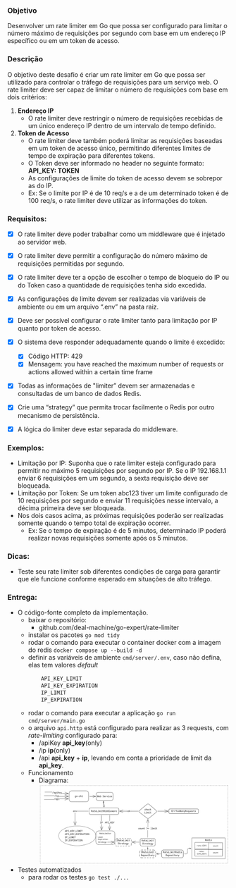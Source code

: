### Objetivo
Desenvolver um rate limiter em Go que possa ser configurado para limitar o número máximo de requisições por segundo com base em um endereço IP específico ou em um token de acesso.

### Descrição
O objetivo deste desafio é criar um rate limiter em Go que possa ser utilizado para controlar o tráfego de requisições para um serviço web. O rate limiter deve ser capaz de limitar o número de requisições com base em dois critérios:

1. **Endereço IP**
    - O rate limiter deve restringir o número de requisições recebidas de um único endereço IP dentro de um intervalo de tempo definido.
2. **Token de Acesso**
    - O rate limiter deve também poderá limitar as requisições baseadas em um token de acesso único, permitindo diferentes limites de tempo de expiração para diferentes tokens.
    - O Token deve ser informado no header no seguinte formato: **API_KEY: TOKEN**
    - As configurações de limite do token de acesso devem se sobrepor as do IP.
    - Ex: Se o limite por IP é de 10 req/s e a de um determinado token é de 100 req/s, o rate limiter deve utilizar as informações do token.

### Requisitos:

- [x] O rate limiter deve poder trabalhar como um middleware que é injetado ao servidor web.

- [x] O rate limiter deve permitir a configuração do número máximo de requisições permitidas por segundo.
- [x] O rate limiter deve ter a opção de escolher o tempo de bloqueio do IP ou do Token caso a quantidade de requisições tenha sido excedida.
- [x] As configurações de limite devem ser realizadas via variáveis de ambiente ou em um arquivo “.env” na pasta raiz.
- [x] Deve ser possível configurar o rate limiter tanto para limitação por IP quanto por token de acesso.
- [x] O sistema deve responder adequadamente quando o limite é excedido:
    - [x] Código HTTP: 429
    - [x] Mensagem: you have reached the maximum number of requests or actions allowed within a certain time frame
- [x] Todas as informações de "limiter” devem ser armazenadas e consultadas de um banco de dados Redis.
- [x] Crie uma “strategy” que permita trocar facilmente o Redis por outro mecanismo de persistência.
- [x] A lógica do limiter deve estar separada do middleware.

### Exemplos:

- Limitação por IP: Suponha que o rate limiter esteja configurado para permitir no máximo 5 requisições por segundo por IP. Se o IP 192.168.1.1 enviar 6 requisições em um segundo, a sexta requisição deve ser bloqueada.
- Limitação por Token: Se um token abc123 tiver um limite configurado de 10 requisições por segundo e enviar 11 requisições nesse intervalo, a décima primeira deve ser bloqueada.
- Nos dois casos acima, as próximas requisições poderão ser realizadas somente quando o tempo total de expiração ocorrer.
    - Ex: Se o tempo de expiração é de 5 minutos, determinado IP poderá realizar novas requisições somente após os 5 minutos. 

### Dicas:

- Teste seu rate limiter sob diferentes condições de carga para garantir que ele funcione conforme esperado em situações de alto tráfego.

### Entrega:

- O código-fonte completo da implementação.
  - baixar o repositório:
    - github.com/deal-machine/go-expert/rate-limiter
  - instalar os pacotes `go mod tidy`
  - rodar o comando para executar o container docker com a imagem do redis `docker compose up --build -d`
  - definir as variáveis de ambiente `cmd/server/.env`, caso não defina, elas tem valores *default*
      ``` SERVER_PORT
          API_KEY_LIMIT
          API_KEY_EXPIRATION
          IP_LIMIT
          IP_EXPIRATION
      ```
  - rodar o comando para executar a aplicação `go run cmd/server/main.go`
  - o arquivo `api.http` está configurado para realizar as 3 requests, com *rate-limiting* configurado para:
    -  /apiKey **api_key**(only)
    -  /ip **ip**(only)
    -  /api **api_key** + **ip**, levando em conta a prioridade de limit da **api_key**.
  - Funcionamento
    - Diagrama:
      ![rate-limit-diagram](rate-limit-diagram.png)
- Testes automatizados
  - para rodar os testes `go test ./...`
